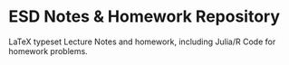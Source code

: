 # ESD Notes & Homework Repository

LaTeX typeset Lecture Notes and homework, including Julia/R Code for homework problems.
